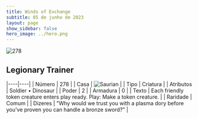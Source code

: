 ```yaml
---
title: Winds of Exchange
subtitle: 05 de junho de 2023
layout: page
show_sidebar: false
hero_image: ../hero.png
---
```


![278](https://mastervault-storage-prod.s3.amazonaws.com/media/card_front/en/600_278_589aa4d7ad13_en.png)


## Legionary Trainer

|----|----|
| Número | 278 |
| Casa | ![Saurian](https://archonarcana.com/images/thumb/9/9e/Saurian_P.png/22px-Saurian_P.png "Sauro") |
| Tipo | Criatura |
| Atributos | Soldier • Dinosaur |
| Poder | 2 |
| Armadura | 0 |
| Texto | Each friendly token creature enters play ready. Play: Make a token creature.  |
| Raridade | Comum |
| Dizeres | ”Why would we trust you with a plasma dory before you’ve proven you can handle a bronze sword?” |
